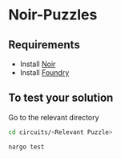 # Noir-Puzzles

## Requirements
- Install [Noir](https://noir-lang.org/getting_started/nargo_installation)
- Install [Foundry](https://book.getfoundry.sh/getting-started/installation)


## To test your solution

Go to the relevant directory 

```bash
cd circuits/<Relevant Puzzle>
```

```bash
nargo test
```

